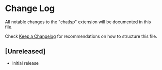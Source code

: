 # Change Log

All notable changes to the "chatlsp" extension will be documented in this file.

Check [Keep a Changelog](http://keepachangelog.com/) for recommendations on how to structure this file.

## [Unreleased]

- Initial release